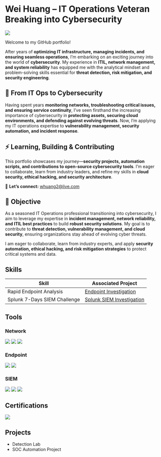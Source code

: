 # Wei Huang – IT Operations Veteran Breaking into Cybersecurity  
<a href="https://www.linkedin.com/in/weihuang-cloudsecurity/"><img src="https://img.shields.io/badge/-LinkedIn-0072b1?&style=for-the-badge&logo=linkedin&logoColor=white" /></a>

Welcome to my GitHub portfolio!  

After years of **optimizing IT infrastructure, managing incidents, and ensuring seamless operations**, I’m embarking on an exciting journey into the world of **cybersecurity**. My experience in **ITIL, network management, and system reliability** has equipped me with the analytical mindset and problem-solving skills essential for **threat detection, risk mitigation, and security engineering**.  

## 🔄 From IT Ops to Cybersecurity  
Having spent years **monitoring networks, troubleshooting critical issues, and ensuring service continuity**, I’ve seen firsthand the increasing importance of cybersecurity in **protecting assets, securing cloud environments, and defending against evolving threats**. Now, I’m applying my IT operations expertise to **vulnerability management, security automation, and incident response**.  

## ⚡ Learning, Building & Contributing  
This portfolio showcases my journey—**security projects, automation scripts, and contributions to open-source cybersecurity tools**. I’m eager to collaborate, learn from industry leaders, and refine my skills in **cloud security, ethical hacking, and security architecture**.  

📧 **Let’s connect:** [whuang2@live.com](mailto:whuang2@live.com)  


## 🎯 Objective  

As a seasoned IT Operations professional transitioning into cybersecurity, I aim to leverage my expertise in **incident management, network reliability, and ITIL best practices** to build **robust security solutions**. My goal is to contribute to **threat detection, vulnerability management, and cloud security**, ensuring organizations stay ahead of evolving cyber threats.  

I am eager to collaborate, learn from industry experts, and apply **security automation, ethical hacking, and risk mitigation strategies** to protect critical systems and data.  
## Skills
<!--[Provide skills and associated project. Make sure to hyperlink the project - Remove this afterwards]]-->


<!--| SIEM Implementation and Log Analysis          | <a href="https://google.com">Detection Lab</a>|
| Network Traffic Monitoring and Attack Detection | <a href="https://google.com">Detection Lab</a>|-->


| Skill                                   | Associated Project                        |
|----------------------------------------|-------------------------------------------|
| Rapid Endpoint Analysis                | [Endpoint Investigation](Endpoint.md)     |
| Splunk 7-Days SIEM Challenge           | [Splunk SIEM Investigation](splunksiemlab.md) |

<!--
| Security Automation with Shuffle SOAR         | SOC Automation Lab|
| Incident Response Planning and Execution      | SOC Automation Lab|
| Case Management with TheHive                  | SOC Automation Lab|
| Scripting and Automation for Threat Mitigation | SOC Automation Lab|
-->
## Tools
<!--[Provide tools and break them down into categories. Use ChatGPT to help create the link - Remove this afterwards]]-->

### Network
<div>
    <img src="https://img.shields.io/badge/-Wireshark-1679A7?&style=for-the-badge&logo=Wireshark&logoColor=white" />
    <img src="https://img.shields.io/badge/-Suricata-EF3B2D?&style=for-the-badge&logo=Suricata&logoColor=white" />
    <img src="https://img.shields.io/badge/-Zeek-777BB4?&style=for-the-badge&logo=Zeek&logoColor=white" />
</div>

### Endpoint
<div>
    <img src="https://img.shields.io/badge/-Microsoft_Defender_for_Endpoint-00A4EF?&style=for-the-badge&logo=Microsoft&logoColor=white" />
    <img src="https://img.shields.io/badge/-Velociraptor-4B275F?&style=for-the-badge&logo=Velociraptor&logoColor=white" />
</div>

### SIEM
<div>
    <img src="https://img.shields.io/badge/-Microsoft_Sentinel-0078D4?&style=for-the-badge&logo=Microsoft&logoColor=white" />
    <img src="https://img.shields.io/badge/-Splunk-000000?&style=for-the-badge&logo=Splunk&logoColor=white" />
    <img src="https://img.shields.io/badge/-Elastic-005571?&style=for-the-badge&logo=Elastic&logoColor=white" />
</div>

## Certifications
<a href="https://cp.certmetrics.com/cisco/en/public/verify/credential/d529883831ae4da7bc5b2a6ea7ca5bea"><img src="https://img.shields.io/badge/-CCNA-FF0000?&style=for-the-badge&logo=Cisco&logoColor=white" /></a>



<!--<img src="https://img.shields.io/badge/-Security%2B-FF0000?&style=for-the-badge&logo=CompTIA&logoColor=white" />
<img src="https://img.shields.io/badge/-Network%2B-007ACC?&style=for-the-badge&logo=CompTIA&logoColor=white" />
<img src="https://img.shields.io/badge/-A%2B-4D4D4D?&style=for-the-badge&logo=CompTIA&logoColor=white" />
<img src="https://img.shields.io/badge/-CDSA-006400?&style=for-the-badge&logoColor=white" />
<img src="https://img.shields.io/badge/-CCD-000080?&style=for-the-badge&logoColor=white" />
-->
</div>

## Projects
- Detection Lab
- SOC Automation Project
